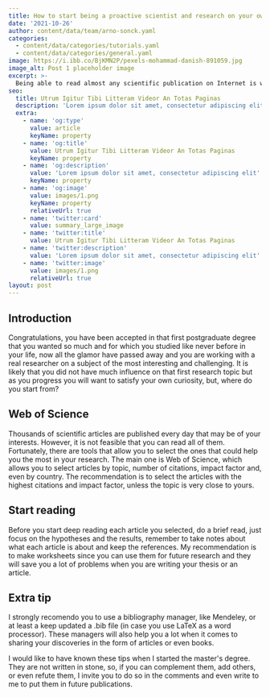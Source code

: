 ```yaml
---
title: How to start being a proactive scientist and research on your own?
date: '2021-10-26'
author: content/data/team/arno-sonck.yaml
categories:
  - content/data/categories/tutorials.yaml
  - content/data/categories/general.yaml
image: https://i.ibb.co/BjKMN2P/pexels-mohammad-danish-891059.jpg
image_alt: Post 1 placeholder image
excerpt: >-
  Being able to read almost any scientific publication on Internet is wonderful, however, it is not feasible to read all daily publications.
seo:
  title: Utrum Igitur Tibi Litteram Videor An Totas Paginas
  description: 'Lorem ipsum dolor sit amet, consectetur adipiscing elit'
  extra:
    - name: 'og:type'
      value: article
      keyName: property
    - name: 'og:title'
      value: Utrum Igitur Tibi Litteram Videor An Totas Paginas
      keyName: property
    - name: 'og:description'
      value: 'Lorem ipsum dolor sit amet, consectetur adipiscing elit'
      keyName: property
    - name: 'og:image'
      value: images/1.png
      keyName: property
      relativeUrl: true
    - name: 'twitter:card'
      value: summary_large_image
    - name: 'twitter:title'
      value: Utrum Igitur Tibi Litteram Videor An Totas Paginas
    - name: 'twitter:description'
      value: 'Lorem ipsum dolor sit amet, consectetur adipiscing elit'
    - name: 'twitter:image'
      value: images/1.png
      relativeUrl: true
layout: post
---
```

## Introduction

Congratulations, you have been accepted in that first postgraduate degree that you wanted so much and for which you studied like never before in your life, now all the glamor  have passed away and you are working with a real researcher on a subject of the most interesting and challenging. It is likely that you did not have much influence on that first research topic but as you progress you will want to satisfy your own curiosity, but, where do you start from?

## Web of Science

Thousands of scientific articles are published every day that may be of your interests. However, it is not feasible that you can read all of them. Fortunately, there are tools that allow you to select the ones that could help you the most in your research. The main one is Web of Science, which allows you to select articles by topic, number of citations, impact factor and, even by country. The recommendation is to select the articles with the highest citations and impact factor, unless the topic is very close to yours.

## Start reading

Before you start deep reading each article you selected, do a brief read, just focus on the hypotheses and the results, remember to take notes about what each article is about and keep the references. My recommendation is to make worksheets since you can use them for future research and they will save you a lot of problems when you are writing your thesis or an article.

## Extra tip

I strongly recomendo you to use a bibliography manager, like Mendeley, or at least a keep updated a .bib file (in case you use LaTeX as a word processor). These managers will also help you a lot when it comes to sharing your discoveries in the form of articles or even books.

I would like to have known these tips when I started the master's degree. They are not written in stone, so, if you can complement them, add others, or even refute them, I invite you to do so in the comments and even write to me to put them in future publications.
